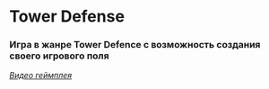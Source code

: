 # Tower Defense
### Игра в жанре Tower Defence с возможность создания своего игрового поля
[_Видео геймплея_](https://youtu.be/Y7z9lJY-Ve0)
